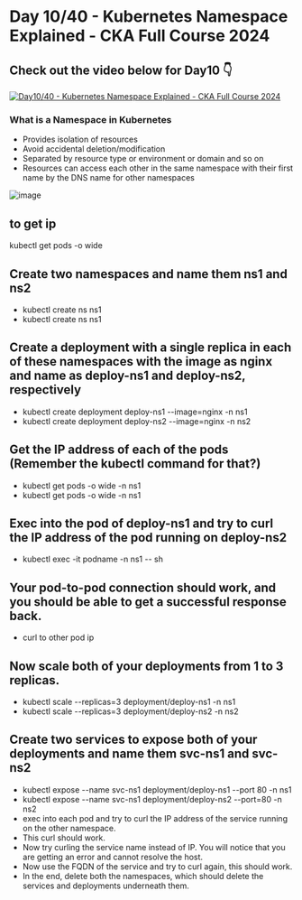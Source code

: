 # Day 10/40 - Kubernetes Namespace Explained - CKA Full Course 2024


## Check out the video below for Day10 👇

[![Day10/40 - Kubernetes Namespace Explained - CKA Full Course 2024](https://img.youtube.com/vi/yVLXIydlU_0/sddefault.jpg)](https://youtu.be/yVLXIydlU_0)

### What is a Namespace in Kubernetes

- Provides isolation of resources
- Avoid accidental deletion/modification
- Separated by resource type or environment or domain and so on
- Resources can access each other in the same namespace with their first name by the DNS name for other namespaces


![image](https://github.com/piyushsachdeva/CKA-2024/assets/40286378/d9ae95d5-7224-4d5b-b260-ed09fc53c6fd)

## to get ip
kubectl get pods -o wide 

 ## Create two namespaces and name them ns1 and ns2
 - kubectl create ns ns1
 - kubectl create ns ns1
 
 ## Create a deployment with a single replica in each of these namespaces with the image as nginx and name as deploy-ns1 and deploy-ns2, respectively
 - kubectl create deployment deploy-ns1 --image=nginx -n ns1
 - kubectl create deployment deploy-ns2 --image=nginx -n ns2
 ## Get the IP address of each of the pods (Remember the kubectl command for that?)
  - kubectl get pods -o wide -n ns1
  - kubectl get pods -o wide -n ns1
## Exec into the pod of deploy-ns1 and try to curl the IP address of the pod running on deploy-ns2
- kubectl exec -it podname -n ns1 -- sh
## Your pod-to-pod connection should work, and you should be able to get a successful response back.
  - curl to other pod ip
## Now scale both of your deployments from 1 to 3 replicas.
- kubectl scale --replicas=3 deployment/deploy-ns1 -n ns1
- kubectl scale --replicas=3 deployment/deploy-ns2 -n ns2
## Create two services to expose both of your deployments and name them svc-ns1 and svc-ns2
- kubectl expose  --name svc-ns1 deployment/deploy-ns1 --port 80 -n ns1
- kubectl expose --name svc-ns1 deployment/deploy-ns2 --port=80 -n ns2
- exec into each pod and try to curl the IP address of the service running on the other namespace.
- This curl should work.
- Now try curling the service name instead of IP. You will notice that you are getting an error and cannot resolve the host.
- Now use the FQDN of the service and try to curl again, this should work.
- In the end, delete both the namespaces, which should delete the services and deployments underneath them.




